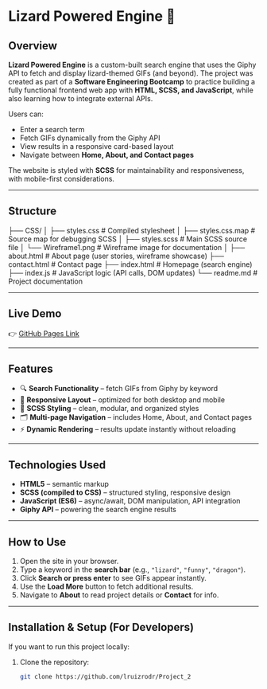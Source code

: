 # Lizard Powered Engine 🦎

## Overview  
**Lizard Powered Engine** is a custom-built search engine that uses the Giphy API to fetch and display lizard-themed
 GIFs (and beyond). The project was created as part of a **Software Engineering Bootcamp** to practice building a fully
  functional frontend web app with **HTML, SCSS, and JavaScript**, while also learning how to integrate external APIs.  

Users can:  
- Enter a search term  
- Fetch GIFs dynamically from the Giphy API  
- View results in a responsive card-based layout  
- Navigate between **Home, About, and Contact pages**  

The website is styled with **SCSS** for maintainability and responsiveness, with mobile-first considerations.  

---

## Structure
├── CSS/
│   ├── styles.css        # Compiled stylesheet
│   ├── styles.css.map    # Source map for debugging SCSS
│   ├── styles.scss       # Main SCSS source file
│   └── Wireframe1.png    # Wireframe image for documentation
│
├── about.html            # About page (user stories, wireframe showcase)
├── contact.html          # Contact page
├── index.html            # Homepage (search engine)
├── index.js              # JavaScript logic (API calls, DOM updates)
└── readme.md             # Project documentation

---

## Live Demo  
👉 [GitHub Pages Link](????????????????????????????????????????)  

---

## Features  
- 🔍 **Search Functionality** – fetch GIFs from Giphy by keyword  
- 📱 **Responsive Layout** – optimized for both desktop and mobile  
- 🎨 **SCSS Styling** – clean, modular, and organized styles  
- 🗂️ **Multi-page Navigation** – includes Home, About, and Contact pages  
- ⚡ **Dynamic Rendering** – results update instantly without reloading  

---

## Technologies Used  
- **HTML5** – semantic markup  
- **SCSS (compiled to CSS)** – structured styling, responsive design  
- **JavaScript (ES6)** – async/await, DOM manipulation, API integration  
- **Giphy API** – powering the search engine results  

---

## How to Use  
1. Open the site in your browser.  
2. Type a keyword in the **search bar** (e.g., `"lizard"`, `"funny"`, `"dragon"`).  
3. Click **Search or press enter** to see GIFs appear instantly.  
4. Use the **Load More** button to fetch additional results.  
5. Navigate to **About** to read project details or **Contact** for info.  

---

## Installation & Setup (For Developers)  
If you want to run this project locally:  

1. Clone the repository:  
   ```bash
   git clone https://github.com/lruizrodr/Project_2
